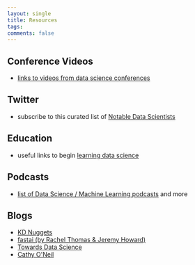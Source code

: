 ```yaml
---
layout: single
title: Resources
tags: 
comments: false
---
```



## Conference Videos
* [links to videos from data science conferences]((conf_videos.md))

## Twitter
* subscribe to this curated list of [Notable Data Scientists](https://twitter.com/reshamas/lists/notable-data-scientists/members)

## Education
* useful links to begin [learning data science](ds_learning.md)

## Podcasts
* [list of Data Science / Machine Learning podcasts]((https://github.com/rShetty/awesome-podcasts#data-sciencemachine-learning)) and more

## Blogs
* [KD Nuggets](https://www.kdnuggets.com)
* [fastai (by Rachel Thomas & Jeremy Howard)](http://www.fast.ai/topics/)
* [Towards Data Science](https://towardsdatascience.com)
* [Cathy O'Neil](https://mathbabe.org)

